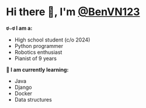 # Hi there 👋, I'm [@BenVN123](https://github.com/BenVN123)

**ಠ⌣ಠ I am a:**
- High school student (c/o 2024)
- Python programmer
- Robotics enthusiast
- Pianist of 9 years

**🧠 I am currently learning:**
- Java
- Django
- Docker
- Data structures
